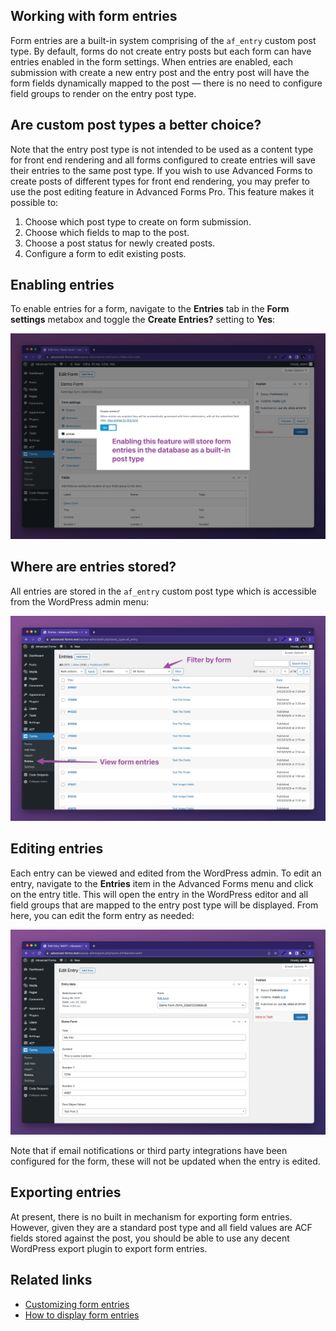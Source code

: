 ## Working with form entries

Form entries are a built-in system comprising of the `af_entry` custom post type. By default, forms do not create entry
posts but each form can have entries enabled in the form settings. When entries are enabled, each submission with create
a new entry post and the entry post will have the form fields dynamically mapped to the post — there is no need to
configure field groups to render on the entry post type.

## Are custom post types a better choice?

Note that the entry post type is not intended to be used as a content type for front end rendering and all forms
configured to create entries will save their entries to the same post type. If you wish to use Advanced Forms to create
posts of different types for front end rendering, you may prefer to use the post editing feature in Advanced Forms Pro.
This feature makes it possible to:

1. Choose which post type to create on form submission.
2. Choose which fields to map to the post.
3. Choose a post status for newly created posts.
4. Configure a form to edit existing posts.

## Enabling entries

To enable entries for a form, navigate to the **Entries** tab in the **Form settings** metabox and toggle the **Create
Entries?** setting to **Yes**:

![advanced-forms-for-acf-enabling-form-entries.jpg](images/advanced-forms-for-acf-enabling-form-entries.jpg)

## Where are entries stored?

All entries are stored in the `af_entry` custom post type which is accessible from the WordPress admin menu:

![advanced-forms-for-acf-view-entries.jpg](images/advanced-forms-for-acf-view-entries.jpg)

## Editing entries

Each entry can be viewed and edited from the WordPress admin. To edit an entry, navigate to the **Entries** item in the
Advanced Forms menu and click on the entry title. This will open the entry in the WordPress editor and all field groups
that are mapped to the entry post type will be displayed. From here, you can edit the form entry as needed:

![advanced-forms-for-acf-entry-edit-screen.jpg](images/advanced-forms-for-acf-entry-edit-screen.jpg)

Note that if email notifications or third party integrations have been configured for the form, these will not be
updated when the entry is edited.

## Exporting entries

At present, there is no built in mechanism for exporting form entries. However, given they are a standard post type and
all field values are ACF fields stored against the post, you should be able to use any decent WordPress export plugin to
export form entries.

## Related links

- [Customizing form entries](Customizing-form-entries.md)
- [How to display form entries](How-to-display-form-entries.md)